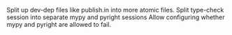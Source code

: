 Split up dev-dep files like publish.in into more atomic files.
Split type-check session into separate mypy and pyright sessions
Allow configuring whether mypy and pyright are allowed to fail.
